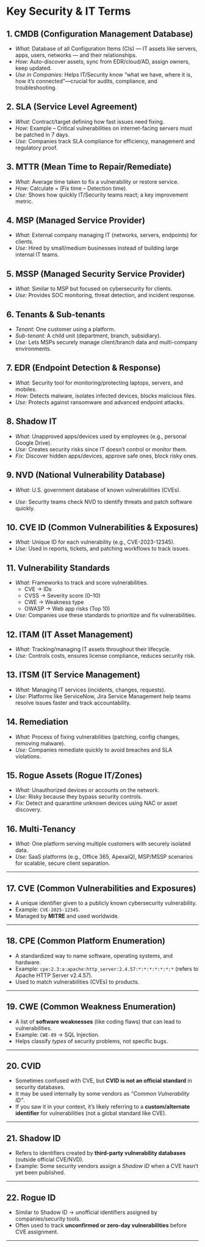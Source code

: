 # Key Security & IT Terms

## 1. CMDB (Configuration Management Database)
- *What:* Database of all Configuration Items (CIs) — IT assets like servers, apps, users, networks — and their relationships.
- *How:* Auto-discover assets, sync from EDR/cloud/AD, assign owners, keep updated.
- *Use in Companies:* Helps IT/Security know “what we have, where it is, how it’s connected”—crucial for audits, compliance, and troubleshooting.

## 2. SLA (Service Level Agreement)
- *What:* Contract/target defining how fast issues need fixing.
- *How:* Example – Critical vulnerabilities on internet-facing servers must be patched in 7 days.
- *Use:* Companies track SLA compliance for efficiency, management and regulatory proof.

## 3. MTTR (Mean Time to Repair/Remediate)
- *What:* Average time taken to fix a vulnerability or restore service.
- *How:* Calculate = (Fix time – Detection time).
- *Use:* Shows how quickly IT/Security teams react; a key improvement metric.

## 4. MSP (Managed Service Provider)
- *What:* External company managing IT (networks, servers, endpoints) for clients.
- *Use:* Hired by small/medium businesses instead of building large internal IT teams.

## 5. MSSP (Managed Security Service Provider)
- *What:* Similar to MSP but focused on cybersecurity for clients.
- *Use:* Provides SOC monitoring, threat detection, and incident response.

## 6. Tenants & Sub-tenants
- *Tenant:* One customer using a platform.
- *Sub-tenant:* A child unit (department, branch, subsidiary).
- *Use:* Lets MSPs securely manage client/branch data and multi-company environments.

## 7. EDR (Endpoint Detection & Response)
- *What:* Security tool for monitoring/protecting laptops, servers, and mobiles.
- *How:* Detects malware, isolates infected devices, blocks malicious files.
- *Use:* Protects against ransomware and advanced endpoint attacks.

## 8. Shadow IT
- *What:* Unapproved apps/devices used by employees (e.g., personal Google Drive).
- *Use:* Creates security risks since IT doesn’t control or monitor them.
- *Fix:* Discover hidden apps/devices, approve safe ones, block risky ones.

## 9. NVD (National Vulnerability Database)
- *What:* U.S. government database of known vulnerabilities (CVEs).

- *Use:* Security teams check NVD to identify threats and patch software quickly.

## 10. CVE ID (Common Vulnerabilities & Exposures)
- *What:* Unique ID for each vulnerability (e.g., CVE-2023-12345).
- *Use:* Used in reports, tickets, and patching workflows to track issues.

## 11. Vulnerability Standards
- *What:* Frameworks to track and score vulnerabilities.
  - CVE → IDs
  - CVSS → Severity score (0–10)
  - CWE → Weakness type
  - OWASP → Web app risks (Top 10)
- *Use:* Companies use these standards to prioritize and fix vulnerabilities.

## 12. ITAM (IT Asset Management)
- *What:* Tracking/managing IT assets throughout their lifecycle.
- *Use:* Controls costs, ensures license compliance, reduces security risk.

## 13. ITSM (IT Service Management)
- *What:* Managing IT services (incidents, changes, requests).
- *Use:* Platforms like ServiceNow, Jira Service Management help teams resolve issues faster and track accountability.

## 14. Remediation
- *What:* Process of fixing vulnerabilities (patching, config changes, removing malware).
- *Use:* Companies remediate quickly to avoid breaches and SLA violations.

## 15. Rogue Assets (Rogue IT/Zones)
- *What:* Unauthorized devices or accounts on the network.
- *Use:* Risky because they bypass security controls.
- *Fix:* Detect and quarantine unknown devices using NAC or asset discovery.

## 16. Multi-Tenancy
- *What:* One platform serving multiple customers with securely isolated data.
- *Use:* SaaS platforms (e.g., Office 365, ApexaiQ), MSP/MSSP scenarios for scalable, secure client separation.

---

## 17. CVE (Common Vulnerabilities and Exposures)

   * A unique identifier given to a publicly known cybersecurity vulnerability.
   * Example: `CVE-2025-12345`.
   * Managed by **MITRE** and used worldwide.

---

## 18. CPE (Common Platform Enumeration)

   * A standardized way to name software, operating systems, and hardware.
   * Example: `cpe:2.3:a:apache:http_server:2.4.57:*:*:*:*:*:*:*` (refers to Apache HTTP Server v2.4.57).
   * Used to match vulnerabilities (CVEs) to products.

---

## 19. CWE (Common Weakness Enumeration)

   * A list of **software weaknesses** (like coding flaws) that can lead to vulnerabilities.
   * Example: `CWE-89` → SQL Injection.
   * Helps classify *types* of security problems, not specific bugs.

---

## 20. CVID

   * Sometimes confused with CVE, but **CVID is not an official standard** in security databases.
   * It may be used internally by some vendors as *“Common Vulnerability ID”*.
   * If you saw it in your context, it’s likely referring to a **custom/alternate identifier** for vulnerabilities (not a global standard like CVE).

---

## 21. Shadow ID

   * Refers to identifiers created by **third-party vulnerability databases** (outside official CVE/NVD).
   * Example: Some security vendors assign a *Shadow ID* when a CVE hasn’t yet been published.

---

## 22. Rogue ID

   * Similar to Shadow ID → unofficial identifiers assigned by companies/security tools.
   * Often used to track **unconfirmed or zero-day vulnerabilities** before CVE assignment.

---


